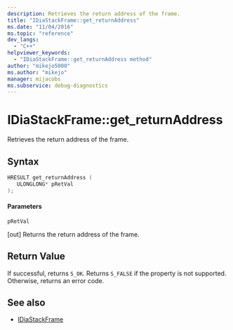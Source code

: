 ```yaml
---
description: Retrieves the return address of the frame.
title: "IDiaStackFrame::get_returnAddress"
ms.date: "11/04/2016"
ms.topic: "reference"
dev_langs:
  - "C++"
helpviewer_keywords:
  - "IDiaStackFrame::get_returnAddress method"
author: "mikejo5000"
ms.author: "mikejo"
manager: mijacobs
ms.subservice: debug-diagnostics
---
```


# IDiaStackFrame::get_returnAddress

Retrieves the return address of the frame.

## Syntax

```C++
HRESULT get_returnAddress ( 
   ULONGLONG* pRetVal
);
```

#### Parameters
 `pRetVal`

[out] Returns the return address of the frame.

## Return Value
 If successful, returns `S_OK`. Returns `S_FALSE` if the property is not supported. Otherwise, returns an error code.

## See also
- [IDiaStackFrame](../../debugger/debug-interface-access/idiastackframe.md)
